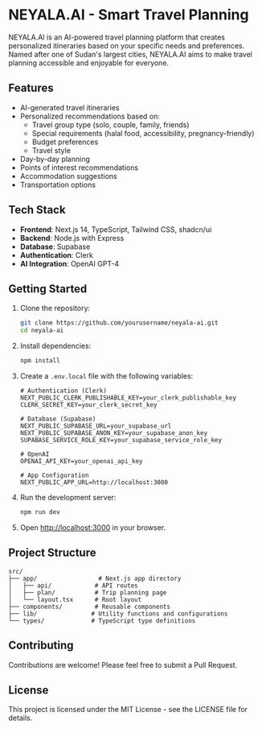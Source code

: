 # NEYALA.AI - Smart Travel Planning

NEYALA.AI is an AI-powered travel planning platform that creates personalized itineraries based on your specific needs and preferences. Named after one of Sudan's largest cities, NEYALA.AI aims to make travel planning accessible and enjoyable for everyone.

## Features

- AI-generated travel itineraries
- Personalized recommendations based on:
  - Travel group type (solo, couple, family, friends)
  - Special requirements (halal food, accessibility, pregnancy-friendly)
  - Budget preferences
  - Travel style
- Day-by-day planning
- Points of interest recommendations
- Accommodation suggestions
- Transportation options

## Tech Stack

- **Frontend**: Next.js 14, TypeScript, Tailwind CSS, shadcn/ui
- **Backend**: Node.js with Express
- **Database**: Supabase
- **Authentication**: Clerk
- **AI Integration**: OpenAI GPT-4

## Getting Started

1. Clone the repository:
   ```bash
   git clone https://github.com/yourusername/neyala-ai.git
   cd neyala-ai
   ```

2. Install dependencies:
   ```bash
   npm install
   ```

3. Create a `.env.local` file with the following variables:
   ```
   # Authentication (Clerk)
   NEXT_PUBLIC_CLERK_PUBLISHABLE_KEY=your_clerk_publishable_key
   CLERK_SECRET_KEY=your_clerk_secret_key

   # Database (Supabase)
   NEXT_PUBLIC_SUPABASE_URL=your_supabase_url
   NEXT_PUBLIC_SUPABASE_ANON_KEY=your_supabase_anon_key
   SUPABASE_SERVICE_ROLE_KEY=your_supabase_service_role_key

   # OpenAI
   OPENAI_API_KEY=your_openai_api_key

   # App Configuration
   NEXT_PUBLIC_APP_URL=http://localhost:3000
   ```

4. Run the development server:
   ```bash
   npm run dev
   ```

5. Open [http://localhost:3000](http://localhost:3000) in your browser.

## Project Structure

```
src/
├── app/                 # Next.js app directory
│   ├── api/            # API routes
│   ├── plan/           # Trip planning page
│   └── layout.tsx      # Root layout
├── components/         # Reusable components
├── lib/               # Utility functions and configurations
└── types/             # TypeScript type definitions
```

## Contributing

Contributions are welcome! Please feel free to submit a Pull Request.

## License

This project is licensed under the MIT License - see the LICENSE file for details. 
